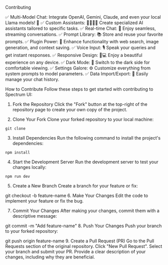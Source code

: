 Contributing 

✅  Multi-Model Chat:  Integrate OpenAI, Gemini, Claude, and even your local Llama models! 🔄
✅  Custom Assistants:  🦸‍♂️🦸‍♀️ Create specialized AI assistants tailored to specific tasks.
✅  Real-time Chat:  💬 Enjoy seamless, streaming conversations.
✅  Prompt Library: 📚 Store and reuse your favorite prompts.
✅  Plugin Power: 🔌 Enhance functionality with web search, image generation, and context saving.
✅  Voice Input:  🎙️ Speak your queries and get instant responses.
✅  Responsive Design:  📱💻 Enjoy a beautiful experience on any device.
✅  Dark Mode: 🌚 Switch to the dark side for comfortable viewing.
✅  Settings Galore:  ⚙️ Customize everything from system prompts to model parameters.
✅  Data Import/Export: 💾 Easily manage your chat history.


How to Contribute
Follow these steps to get started with contributing to Spectrum UI:

1. Fork the Repository
Click the "Fork" button at the top-right of the repository page to create your own copy of the project.

2. Clone Your Fork
Clone your forked repository to your local machine:
```
git clone
```
3. Install Dependencies
Run the following command to install the project's dependencies:
```
npm install
```
4. Start the Development Server
Run the development server to test your changes locally:
```
npm run dev
```
5. Create a New Branch
Create a branch for your feature or fix:

git checkout -b feature-name
6. Make Your Changes
Edit the code to implement your feature or fix the bug.

7. Commit Your Changes
After making your changes, commit them with a descriptive message:

git commit -m "Add feature-name"
8. Push Your Changes
Push your branch to your forked repository:

git push origin feature-name
9. Create a Pull Request (PR)
Go to the Pull Requests section of the original repository.
Click "New Pull Request".
Select your branch and submit your PR.
Provide a clear description of your changes, including why they are beneficial.

